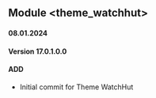 ## Module <theme_watchhut>

#### 08.01.2024
#### Version 17.0.1.0.0
#### ADD
- Initial commit for Theme WatchHut
